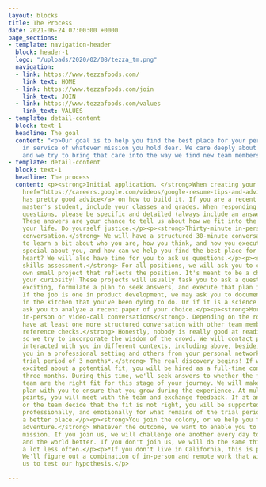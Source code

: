 ```yaml
---
layout: blocks
title: The Process
date: 2021-06-24 07:00:00 +0000
page_sections:
- template: navigation-header
  block: header-1
  logo: "/uploads/2020/02/08/tezza_tm.png"
  navigation:
  - link: https://www.tezzafoods.com/
    link_text: HOME
  - link: https://www.tezzafoods.com/join
    link_text: JOIN
  - link: https://www.tezzafoods.com/values
    link_text: VALUES
- template: detail-content
  block: text-1
  headline: The goal
  content: "<p>Our goal is to help you find the best place for your personal growth,
    in service of whatever mission you hold dear. We care deeply about our relationships,
    and we try to bring that care into the way we find new team members.</p>"
- template: detail-content
  block: text-1
  headline: The process
  content: <p><strong>Initial application. </strong>When creating your resume, <a
    href="https://careers.google.com/videos/google-resume-tips-and-advice/" title="">Google
    has pretty good advice</a> on how to build it. If you are a recent college or
    master's student, include your classes and grades. When responding to our written
    questions, please be specific and detailed (always include an answer to "why?").
    These answers are your chance to tell us about how we fit into the journey of
    your life. Do yourself justice.</p><p><strong>Thirty-minute in-person or video-call
    conversation.</strong> We will have a structured 30-minute conversation with you
    to learn a bit about who you are, how you think, and how you execute. What is
    special about you, and how can we help you find the best place for your mind and
    heart? We will also have time for you to ask us questions.</p><p><strong>Practical
    skills assessment.</strong> For all positions, we will ask you to choose your
    own small project that reflects the position. It's meant to be a chance to explore
    your curiosity! These projects will usually task you to ask a question you find
    exciting, formulate a plan to seek answers, and execute that plan if practical.
    If the job is one in product development, we may ask you to document an experiment
    in the kitchen that you've been dying to do. Or if it is a science role, we may
    ask you to analyze a recent paper of your choice.</p><p><strong>More 30-minute
    in-person or video-call conversations</strong>. Depending on the role, you will
    have at least one more structured conversation with other team members.</p><p><strong>Extensive
    reference checks.</strong> Honestly, nobody is really good at reading people,
    so we try to incorporate the wisdom of the crowd. We will contact people who have
    interacted with you in different contexts, including above, beside, and below
    you in a professional setting and others from your personal network.</p><p><strong>Full-time
    trial period of 3 months*.</strong> The real discovery begins! If we are both
    excited about a potential fit, you will be hired as a full-time consultant for
    three months. During this time, we'll seek answers to whether the job and our
    team are the right fit for this stage of your journey. We will make a learning
    plan with you to ensure that you grow during the experience. At multiple time
    points, you will meet with the team and exchange feedback. If at any time you
    or the team decide that the fit is not right, you will be supported financially,
    professionally, and emotionally for what remains of the trial period as you find
    a better place.</p><p><strong>You join the colony, or we help you find your next
    adventure.</strong> Whatever the outcome, we want to enable you to achieve your
    mission. If you join us, we will challenge one another every day to make ourselves
    and the world better. If you don't join us, we will do the same thing but probably
    a lot less often.</p><p>*If you don't live in California, this is pretty shitty.
    We'll figure out a combination of in-person and remote work that will still allow
    us to test our hypothesis.</p>

---
```

